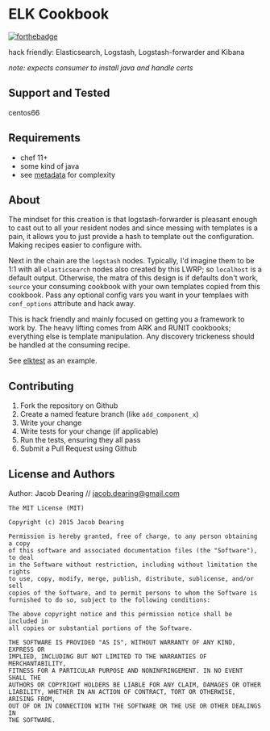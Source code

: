 ELK Cookbook
============

[![forthebadge](http://forthebadge.com/images/badges/built-with-love.svg)](http://forthebadge.com)

hack friendly: Elasticsearch, Logstash, Logstash-forwarder and Kibana

*note: expects consumer to install java and handle certs*

Support and Tested
------------
centos66

Requirements
------------
- chef 11+
- some kind of java
- see [metadata](/metadata.rb) for complexity

About
------------
The mindset for this creation is that logstash-forwarder is pleasant enough
to cast out to all your resident nodes and since messing with templates is a pain,
it allows you to just provide a hash to template out the configuration.  Making
recipes easier to configure with.

Next in the chain are the `logstash` nodes.  Typically, I'd imagine them to be 1:1 with all
`elasticsearch` nodes also created by this LWRP; so `localhost` is a default output.  Otherwise,
the matra of this design is if defaults don't work, `source` your consuming cookbook with your own
templates copied from this cookbook.  Pass any optional config vars you want in your templaes with 
`conf_options` attribute and hack away.

This is hack friendly and mainly focused on getting you a framework
to work by.  The heavy lifting comes from ARK and RUNIT cookbooks; everything else is template 
manipulation.  Any discovery trickeness should be handled at the consuming recipe.

See [elktest](/test/cookbooks/elktest/recipes/default.rb) as an example.

Contributing
------------
1. Fork the repository on Github
2. Create a named feature branch (like `add_component_x`)
3. Write your change
4. Write tests for your change (if applicable)
5. Run the tests, ensuring they all pass
6. Submit a Pull Request using Github

License and Authors
-------------------
Author: Jacob Dearing // jacob.dearing@gmail.com

```
The MIT License (MIT)

Copyright (c) 2015 Jacob Dearing

Permission is hereby granted, free of charge, to any person obtaining a copy
of this software and associated documentation files (the "Software"), to deal
in the Software without restriction, including without limitation the rights
to use, copy, modify, merge, publish, distribute, sublicense, and/or sell
copies of the Software, and to permit persons to whom the Software is
furnished to do so, subject to the following conditions:

The above copyright notice and this permission notice shall be included in
all copies or substantial portions of the Software.

THE SOFTWARE IS PROVIDED "AS IS", WITHOUT WARRANTY OF ANY KIND, EXPRESS OR
IMPLIED, INCLUDING BUT NOT LIMITED TO THE WARRANTIES OF MERCHANTABILITY,
FITNESS FOR A PARTICULAR PURPOSE AND NONINFRINGEMENT. IN NO EVENT SHALL THE
AUTHORS OR COPYRIGHT HOLDERS BE LIABLE FOR ANY CLAIM, DAMAGES OR OTHER
LIABILITY, WHETHER IN AN ACTION OF CONTRACT, TORT OR OTHERWISE, ARISING FROM,
OUT OF OR IN CONNECTION WITH THE SOFTWARE OR THE USE OR OTHER DEALINGS IN
THE SOFTWARE.
```
